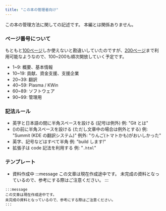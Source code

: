 ```yaml
---
title: "この本の管理者向け"
---
```

この本の管理方法に関しての記述です。
本編とは関係ありません。

### ページ番号について
もともと[100ページ](https://zenn.dev/zenn/articles/zenn-cli-guide#最大チャプター数)しか使えないと勘違いしていたのですが、[200ページ](https://zenn.dev/zenn/articles/zenn-cli-guide#comment-1c0e8edad15ded)まで利用可能なようなので、100~200も順次開放していく予定です。

- 1~9: 概要、基本情報
- 10~19: 貢献、資金支援、支援企業
- 20~39: 翻訳
- 40~59: Plasma / KWin
- 60~89: ソフトウェア
- 90~99: 管理用

### 記法ルール
- 英字と日本語の間に半角スペースを設ける (記号は例外)
例: "Git とは"
- ()の前に半角スペースを設ける (ただし文章中の場合は例外とする)
例: "Summit (KDE の翻訳システム)"
例外: "りんご(トマトかも)がおいしかった"
- 英字、記号などはすべて半角
例: "build します!"
- 拡張子は code 記法を利用する
例: "`.html`"

### テンプレート
- 資料作成中
:::message
この文章は現在作成途中です。
未完成の資料となっているので、参考にする際はご注意ください。
:::
```
:::message
この文章は現在作成途中です。
未完成の資料となっているので、参考にする際はご注意ください。
:::
```
